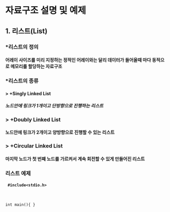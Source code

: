 # 자료구조 설명 및 예제

## 1. 리스트(List)

### *리스트의 정의

#### 어레이 사이즈를 미리 지정하는 정적인 어레이와는 달리 데이터가 들어올때 마다 동적으로 메모리를 할당하는 자료구조

### *리스트의 종류

#### > +Singly Linked List
##### 노드안에 링크가 1개이고 단방향으로 진행하는 리스트

### > +Doubly Linked List
#### 노드안에 링크가 2개이고 양방향으로 진행할 수 있는 리스트

### > +Circular Linked List
#### 마지막 노드가 첫 번째 노드를 가르켜서 계속 회전할 수 있게 만들어진 리스트

### 리스트 예제

#### <pre><code> #include<stdio.h>
int main(){
}</pre></code>
